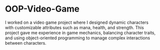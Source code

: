 # OOP-Video-Game
 I worked on a video game project where I designed dynamic characters with customizable attributes such as mana, health, and strength. This project gave me experience in game mechanics, balancing character traits, and using object-oriented programming to manage complex interactions between characters. 
